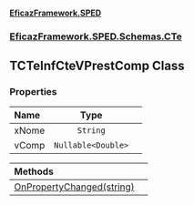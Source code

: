#### [EficazFramework.SPED](EficazFrameworkSPED.md 'EficazFramework SPED')
### [EficazFramework.SPED.Schemas.CTe](EficazFramework.SPED.Schemas.CTe.md 'EficazFramework.SPED.Schemas.CTe')

## TCTeInfCteVPrestComp Class
### Properties

| Name | Type | |
| :--- | :---: | :--- |
| xNome | `String` |  |
| vComp | `Nullable<Double>` |  |

| Methods | |
| :--- | :--- |
| [OnPropertyChanged(string)](EficazFramework.SPED.Schemas.CTe/TCTeInfCteVPrestComp/OnPropertyChanged(string).md 'EficazFramework.SPED.Schemas.CTe.TCTeInfCteVPrestComp.OnPropertyChanged(string)') | |
